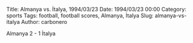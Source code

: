 Title: Almanya vs. İtalya, 1994/03/23
Date: 1994/03/23 00:00
Category: sports
Tags: football, football scores, Almanya, İtalya
Slug: almanya-vs-italya
Author: carbonero


Almanya 2 - 1 İtalya
